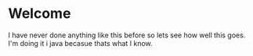 # Welcome
I have never done anything like this before so lets see how well this goes. I'm doing it i java becasue thats what I know.
